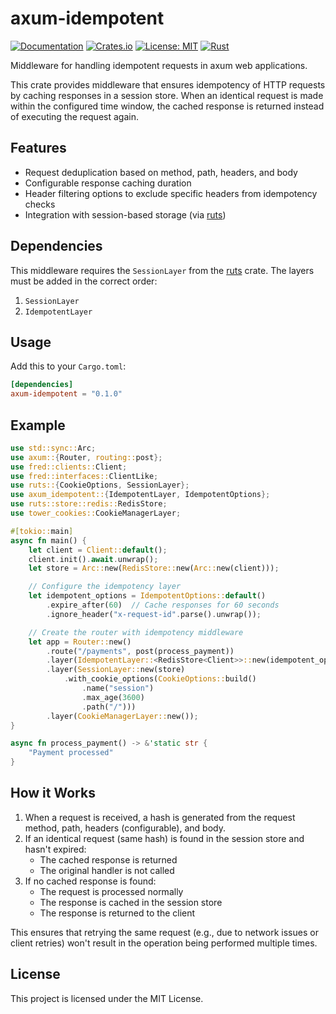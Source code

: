 # axum-idempotent

[![Documentation](https://docs.rs/axum-idempotent/badge.svg)](https://docs.rs/axum-idempotent)
[![Crates.io](https://img.shields.io/crates/v/axum-idempotent.svg)](https://crates.io/crates/axum-idempotent)
[![License: MIT](https://img.shields.io/badge/License-MIT-yellow.svg)](https://opensource.org/licenses/MIT)
[![Rust](https://img.shields.io/badge/rust-1.75.0%2B-blue.svg?maxAge=3600)](
github.com/jimmielovell/ruts)

Middleware for handling idempotent requests in axum web applications.

This crate provides middleware that ensures idempotency of HTTP requests by caching responses
in a session store. When an identical request is made within the configured time window,
the cached response is returned instead of executing the request again.

## Features

- Request deduplication based on method, path, headers, and body
- Configurable response caching duration
- Header filtering options to exclude specific headers from idempotency checks
- Integration with session-based storage (via [ruts](https://crates.io/crates/ruts))

## Dependencies

This middleware requires the `SessionLayer` from the [ruts](https://crates.io/crates/ruts) crate. The layers must be added in the correct order:
1. `SessionLayer`
2. `IdempotentLayer`

## Usage

Add this to your `Cargo.toml`:

```toml
[dependencies]
axum-idempotent = "0.1.0"
```

## Example

```rust
use std::sync::Arc;
use axum::{Router, routing::post};
use fred::clients::Client;
use fred::interfaces::ClientLike;
use ruts::{CookieOptions, SessionLayer};
use axum_idempotent::{IdempotentLayer, IdempotentOptions};
use ruts::store::redis::RedisStore;
use tower_cookies::CookieManagerLayer;

#[tokio::main]
async fn main() {
    let client = Client::default();
    client.init().await.unwrap();
    let store = Arc::new(RedisStore::new(Arc::new(client)));

    // Configure the idempotency layer
    let idempotent_options = IdempotentOptions::default()
        .expire_after(60)  // Cache responses for 60 seconds
        .ignore_header("x-request-id".parse().unwrap());

    // Create the router with idempotency middleware
    let app = Router::new()
        .route("/payments", post(process_payment))
        .layer(IdempotentLayer::<RedisStore<Client>>::new(idempotent_options))
        .layer(SessionLayer::new(store)
            .with_cookie_options(CookieOptions::build()
                .name("session")
                .max_age(3600)
                .path("/")))
        .layer(CookieManagerLayer::new());
}

async fn process_payment() -> &'static str {
    "Payment processed"
}
```

## How it Works

1. When a request is received, a hash is generated from the request method, path, headers (configurable), and body.
2. If an identical request (same hash) is found in the session store and hasn't expired:
    - The cached response is returned
    - The original handler is not called
3. If no cached response is found:
    - The request is processed normally
    - The response is cached in the session store
    - The response is returned to the client

This ensures that retrying the same request (e.g., due to network issues or client retries)
won't result in the operation being performed multiple times.

## License

This project is licensed under the MIT License.
